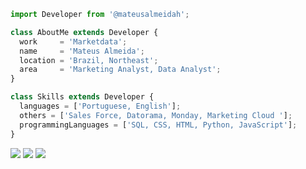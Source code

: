 ```js
import Developer from '@mateusalmeidah';

class AboutMe extends Developer {
  work     = 'Marketdata';
  name     = 'Mateus Almeida';
  location = 'Brazil, Northeast';
  area     = 'Marketing Analyst, Data Analyst';
}

class Skills extends Developer {
  languages = ['Portuguese, English'];
  others = ['Sales Force, Datorama, Monday, Marketing Cloud '];
  programmingLanguages = ['SQL, CSS, HTML, Python, JavaScript'];
}
```

<p align="left">
  <a href="mailto: almeidamateus847@gmail.com" alt="Gmail">
  <img src="https://img.shields.io/badge/-Gmail-FF0000?style=flat-square&labelColor=FF0000&logo=gmail&logoColor=white&link=LINK-DO-SEU-EMAIL" /></a>

  <a href="https://www.linkedin.com/in/mateusalmeidah/" alt="Linkedin">
  <img src="https://img.shields.io/badge/-Linkedin-0e76a8?style=flat-square&logo=Linkedin&logoColor=white&link=LINK-DO-SEU-LINKEDIN" /></a>
  
  <a href="https://www.youtube.com/c/MeninodoComputador2000" alt="Youtube">
  <img src="https://img.shields.io/badge/-Youtube-FF0000?style=flat-square&labelColor=FF0000&logo=youtube&logoColor=white&link=LINK-DO-SEU-YOUTUBE" /></a>
  
</p>  
